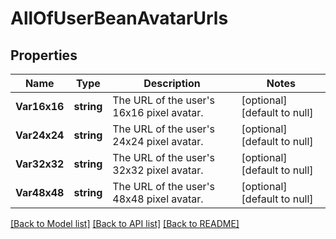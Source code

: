 # AllOfUserBeanAvatarUrls

## Properties
Name | Type | Description | Notes
------------ | ------------- | ------------- | -------------
**Var16x16** | **string** | The URL of the user&#x27;s 16x16 pixel avatar. | [optional] [default to null]
**Var24x24** | **string** | The URL of the user&#x27;s 24x24 pixel avatar. | [optional] [default to null]
**Var32x32** | **string** | The URL of the user&#x27;s 32x32 pixel avatar. | [optional] [default to null]
**Var48x48** | **string** | The URL of the user&#x27;s 48x48 pixel avatar. | [optional] [default to null]

[[Back to Model list]](../README.md#documentation-for-models) [[Back to API list]](../README.md#documentation-for-api-endpoints) [[Back to README]](../README.md)

